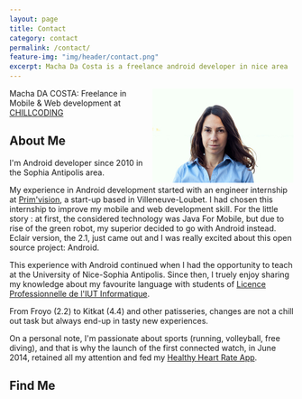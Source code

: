 ```yaml
---
layout: page
title: Contact
category: contact
permalink: /contact/
feature-img: "img/header/contact.png"
excerpt: Macha Da Costa is a freelance android developer in nice area
---
```


<img style="float: right;" alt="macha da costa" src="/img/macha_profil.jpg">
Macha DA COSTA: Freelance in Mobile & Web development at <a class="brand-chill" href="https://www.chillcoding.com" alt="ChillCoding website">CHILL<span class="brand-coding">C<span class="brand-o">O</span>DING</span></a>

## About Me
I'm Android developer since 2010 in the Sophia Antipolis area.

My experience in Android development started with an engineer internship at [Prim'vision](https://www.primvision.com/), a start-up based in Villeneuve-Loubet. I had chosen this internship to improve my mobile and web development skill. For the little story : at first, the considered technology was Java For Mobile, but due to rise of the green robot, my superior decided to go with Android instead. Eclair version, the 2.1, just came out and I was really excited about this open source project: Android.

This experience with Android continued when I had the opportunity to teach at the University of Nice-Sophia Antipolis. Since then, I truely enjoy sharing my knowledge about my favourite language with students of [Licence Professionnelle de l'IUT Informatique](http://lpsil.unice.fr/doku.php).

From Froyo (2.2) to Kitkat (4.4) and other patisseries, changes are not a chill out task but always end-up in tasty new experiences.

On a personal note, I'm passionate about sports (running, volleyball, free diving), and that is why the launch of the first connected watch, in June 2014, retained all my attention and fed my [Healthy Heart Rate App](http://www.chillcoding.com/bachamada).

## Find Me



<a href="https://www.facebook.com/{{ site.theme.facebook }}" title="{{ site.theme.str_follow_on }} Facebook">
<i class="fa fa-fw fa-facebook"></i>
</a>
<a href="https://github.com/{{ site.theme.github }}" title="{{ site.theme.str_follow_on }} GitHub">
<i class="fa fa-fw fa-github"></i>
</a>
<a href="{{ site.theme.linkedin }}" title="{{ site.theme.str_follow_on }} LinkedIn">
<i class="fa fa-fw fa-linkedin"></i>
</a>
<a href="https://twitter.com/{{ site.theme.twitter }}" title="{{ site.theme.str_follow_on }} Twitter">
<i class="fa fa-fw fa-twitter"></i>
</a>
<a href="mailto:{{ site.theme.email_address }}" title="{{ site.theme.str_email }}">
<i class="fa fa-fw fa-envelope"></i>
</a>


